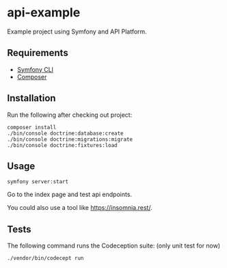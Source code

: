 # api-example

Example project using Symfony and API Platform.

## Requirements
- [Symfony CLI](https://symfony.com/download)
- [Composer](https://getcomposer.org/)

## Installation
Run the following after checking out project: 
```
composer install
./bin/console doctrine:database:create
./bin/console doctrine:migrations:migrate
./bin/console doctrine:fixtures:load
```

## Usage
```
symfony server:start
```

Go to the index page and test api endpoints.

You could also use a tool like https://insomnia.rest/.

## Tests
The following command runs the Codeception suite: (only unit test for now)
```
./vendor/bin/codecept run
```
